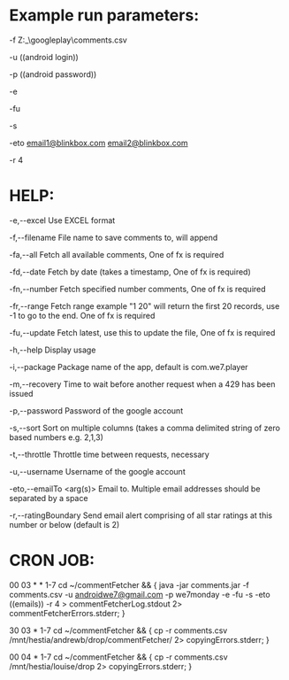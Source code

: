 Example run parameters:
==============
-f  Z:\_\googleplay\comments.csv

-u ((android login))

-p ((android password))

-e

-fu

-s

-eto email1@blinkbox.com email2@blinkbox.com

-r 4


HELP:
==============
-e,--excel                  Use EXCEL format
 
 -f,--filename <arg>         File name to save comments to, will append
 
 -fa,--all                   Fetch all available comments, One of fx is
                             required
                             
 -fd,--date <arg>            Fetch by date (takes a timestamp, One of fx
                             is required)
                             
 -fn,--number <arg>          Fetch specified number comments, One of fx is
                             required
                             
 -fr,--range <arg>           Fetch range example "1 20" will return the
                             first 20 records, use -1 to go to the end.
                             One of fx is required
                             
 -fu,--update                Fetch latest, use this to update the file,
                             One of fx is required
                             
 -h,--help                   Display usage
 
 -i,--package <arg>          Package name of the app, default is
                             com.we7.player
                             
 -m,--recovery <arg>         Time to wait before another request when a
                             429 has been issued
                             
 -p,--password <arg>         Password of the google account
 
 -s,--sort                   Sort on multiple columns (takes a comma
                             delimited string of zero based numbers e.g.
                             2,1,3)
                             
 -t,--throttle <arg>         Throttle time between requests, necessary
 
 -u,--username <arg>         Username of the google account
 
 -eto,--emailTo <arg(s)>     Email to. Multiple email addresses should be
                             separated by a space
                             
 -r,--ratingBoundary <arg>   Send email alert comprising of all star
                             ratings at this number or below (default is
                             2)

CRON JOB:
==============
00 03 * * 1-7 cd ~/commentFetcher && { java -jar comments.jar -f comments.csv -u androidwe7@gmail.com -p we7monday -e -fu -s -eto ((emails)) -r 4 > commentFetcherLog.stdout 2> commentFetcherErrors.stderr; }

30 03 * 1-7 cd ~/commentFetcher && { cp -r comments.csv /mnt/hestia/andrewb/drop/commentFetcher/ 2> copyingErrors.stderr; }

00 04 * 1-7 cd ~/commentFetcher && { cp -r comments.csv /mnt/hestia/louise/drop 2> copyingErrors.stderr; }
